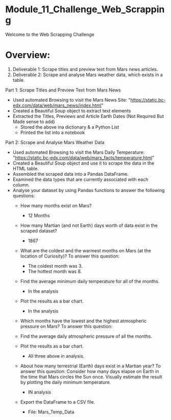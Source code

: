 # Module_11_Challenge_Web_Scrapping

Welcome to the Web Scrapping Challenge

# Overview: 
1. Deliverable 1: Scrape titles and preview text from Mars news articles.
2. Deliverable 2: Scrape and analyse Mars weather data, which exists in a table.

Part 1:  Scrape Titles and Preview Text from Mars News
- Used automated Browsing to visit the Mars News Site: "https://static.bc-edx.com/data/web/mars_news/index.html"
- Created a Beautiful Soup object to extract text elements
- Extracted the Titles, Previews and Article Earth Dates (Not Required But Made sense to add)
    - Stored the above ina  dictionary & a Python List
    - Printed the list into a notebook

Part 2: Scrape and Analyse Mars Weather Data
- Used automated Browsing to visit the Mars Daily Temperature: "https://static.bc-edx.com/data/web/mars_facts/temperature.html"
- Created a Beautiful Soup object and use it to scrape the data in the HTML table.
- Assembled the scraped data into a Pandas DataFrame.
- Examined the data types that are currently associated with each column.
- Analyse your dataset by using Pandas functions to answer the following questions:
    - How many months exist on Mars?
        - 12 Months
    - How many Martian (and not Earth) days worth of data exist in the scraped dataset?
        - 1867
    - What are the coldest and the warmest months on Mars (at the location of Curiosity)? To answer this question:
        - The coldest month was 3.
        - The hottest month was 8.
    - Find the average minimum daily temperature for all of the months.
        - In the analysis
    - Plot the results as a bar chart.
        - In the analysis

    - Which months have the lowest and the highest atmospheric pressure on Mars? To answer this question:
    - Find the average daily atmospheric pressure of all the months.
    - Plot the results as a bar chart.
        - All three above in analysis.
    - About how many terrestrial (Earth) days exist in a Martian year? To answer this question: Consider how many days elapse on Earth in the time that Mars circles the Sun once. Visually estimate the result by plotting the daily minimum temperature.
        - IN analysis
    - Export the DataFrame to a CSV file.
        - File: Mars_Temp_Data